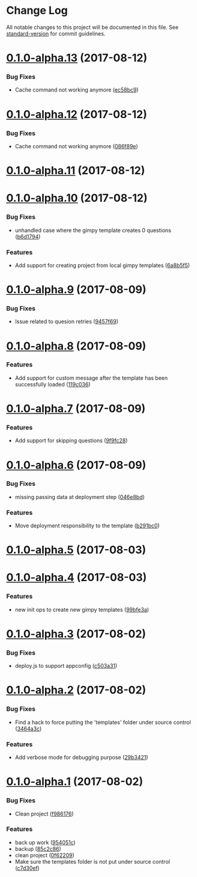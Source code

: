 # Change Log

All notable changes to this project will be documented in this file. See [standard-version](https://github.com/conventional-changelog/standard-version) for commit guidelines.

<a name="0.1.0-alpha.13"></a>
# [0.1.0-alpha.13](https://github.com/nicolasdao/gimpy/compare/v0.1.0-alpha.12...v0.1.0-alpha.13) (2017-08-12)


### Bug Fixes

* Cache command not working anymore ([ec58bc9](https://github.com/nicolasdao/gimpy/commit/ec58bc9))



<a name="0.1.0-alpha.12"></a>
# [0.1.0-alpha.12](https://github.com/nicolasdao/gimpy/compare/v0.1.0-alpha.11...v0.1.0-alpha.12) (2017-08-12)


### Bug Fixes

* Cache command not working anymore ([086f89e](https://github.com/nicolasdao/gimpy/commit/086f89e))



<a name="0.1.0-alpha.11"></a>
# [0.1.0-alpha.11](https://github.com/nicolasdao/gimpy/compare/v0.1.0-alpha.10...v0.1.0-alpha.11) (2017-08-12)



<a name="0.1.0-alpha.10"></a>
# [0.1.0-alpha.10](https://github.com/nicolasdao/gimpy/compare/v0.1.0-alpha.9...v0.1.0-alpha.10) (2017-08-12)


### Bug Fixes

* unhandled case where the gimpy template creates 0 questions ([b6d1794](https://github.com/nicolasdao/gimpy/commit/b6d1794))


### Features

* Add support for creating project from local gimpy templates ([6a8b5f5](https://github.com/nicolasdao/gimpy/commit/6a8b5f5))



<a name="0.1.0-alpha.9"></a>
# [0.1.0-alpha.9](https://github.com/nicolasdao/gimpy/compare/v0.1.0-alpha.8...v0.1.0-alpha.9) (2017-08-09)


### Bug Fixes

* Issue related to quesion retries ([9457f69](https://github.com/nicolasdao/gimpy/commit/9457f69))



<a name="0.1.0-alpha.8"></a>
# [0.1.0-alpha.8](https://github.com/nicolasdao/gimpy/compare/v0.1.0-alpha.7...v0.1.0-alpha.8) (2017-08-09)


### Features

* Add support for custom message after the template has been successfully loaded ([119c036](https://github.com/nicolasdao/gimpy/commit/119c036))



<a name="0.1.0-alpha.7"></a>
# [0.1.0-alpha.7](https://github.com/nicolasdao/gimpy/compare/v0.1.0-alpha.6...v0.1.0-alpha.7) (2017-08-09)


### Features

* Add support for skipping questions ([9f9fc28](https://github.com/nicolasdao/gimpy/commit/9f9fc28))



<a name="0.1.0-alpha.6"></a>
# [0.1.0-alpha.6](https://github.com/nicolasdao/gimpy/compare/v0.1.0-alpha.5...v0.1.0-alpha.6) (2017-08-09)


### Bug Fixes

* missing passing data at deployment step ([046e8bd](https://github.com/nicolasdao/gimpy/commit/046e8bd))


### Features

* Move deployment responsibility to the template ([b291bc0](https://github.com/nicolasdao/gimpy/commit/b291bc0))



<a name="0.1.0-alpha.5"></a>
# [0.1.0-alpha.5](https://github.com/nicolasdao/gimpy/compare/v0.1.0-alpha.4...v0.1.0-alpha.5) (2017-08-03)



<a name="0.1.0-alpha.4"></a>
# [0.1.0-alpha.4](https://github.com/nicolasdao/gimpy/compare/v0.1.0-alpha.3...v0.1.0-alpha.4) (2017-08-03)


### Features

* new init ops to create new gimpy templates ([99bfe3a](https://github.com/nicolasdao/gimpy/commit/99bfe3a))



<a name="0.1.0-alpha.3"></a>
# [0.1.0-alpha.3](https://github.com/nicolasdao/gimpy/compare/v0.1.0-alpha.2...v0.1.0-alpha.3) (2017-08-02)


### Bug Fixes

* deploy.js to support appconfig ([c503a31](https://github.com/nicolasdao/gimpy/commit/c503a31))



<a name="0.1.0-alpha.2"></a>
# [0.1.0-alpha.2](https://github.com/nicolasdao/gimpy/compare/v0.1.0-alpha.1...v0.1.0-alpha.2) (2017-08-02)


### Bug Fixes

* Find a hack to force putting the 'templates' folder under source control ([3464a3c](https://github.com/nicolasdao/gimpy/commit/3464a3c))


### Features

* Add verbose mode for debugging purpose ([29b3421](https://github.com/nicolasdao/gimpy/commit/29b3421))



<a name="0.1.0-alpha.1"></a>
# [0.1.0-alpha.1](https://github.com/nicolasdao/gimpy/compare/v0.1.0-alpha.0...v0.1.0-alpha.1) (2017-08-02)


### Bug Fixes

* Clean project ([f986176](https://github.com/nicolasdao/gimpy/commit/f986176))


### Features

* back up work ([954051c](https://github.com/nicolasdao/gimpy/commit/954051c))
* backup ([85c2c86](https://github.com/nicolasdao/gimpy/commit/85c2c86))
* clean project ([0f62209](https://github.com/nicolasdao/gimpy/commit/0f62209))
* Make sure the templates folder is not put under source control ([c7d30ef](https://github.com/nicolasdao/gimpy/commit/c7d30ef))
